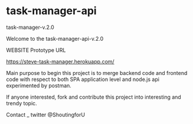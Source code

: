 # task-manager-api
task-manager-v.2.0

Welcome to the task-manager-api-v.2.0

WEBSITE Prototype URL 

https://steve-task-manager.herokuapp.com/

Main purpose to begin this project is to merge backend code and frontend code with respect to both SPA application level and node.js api experimented by postman.

If anyone interested, fork and contribute this project into interesting and trendy topic.

Contact _ twitter @ShoutingforU
